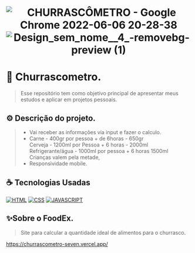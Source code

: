 <h1 align="center" width:100%>

![CHURRASCÔMETRO - Google Chrome 2022-06-06 20-28-38](https://user-images.githubusercontent.com/97768716/172265964-0c9f9b6f-9645-4d21-b4f7-d06fa7119fd3.gif)
![Design_sem_nome__4_-removebg-preview (1)](https://user-images.githubusercontent.com/97768716/172266026-bd40aa6d-a1b2-45f2-b65e-b8ca6e11780e.png)


  # 📱 Churrascometro.
> Esse repositório tem como objetivo principal de apresentar meus estudos e aplicar em projetos pessoais.


## ⚙ Descrição do projeto.
> * Vai receber as informações via input e fazer o calculo.<br>
> * Carne - 400gr por pessoa + de 6horas - 650gr<br>
  Cerveja - 1200ml por Pessoa + 6 horas - 2000ml<br>
  Refrigerante/água - 1000ml por pessoa + 6 horas 1500ml<br>
  Crianças valem pela metade,<br>
> * Responsividade mobile.


## ☕ Tecnologias Usadas

[![HTML](https://img.shields.io/badge/html%20-%23323330.svg?&style=for-the-badge&logo=html&logoColor=black&color=FF8000)](#)
[![CSS](https://img.shields.io/badge/css%20-%23323330.svg?&style=for-the-badge&logo=css&logoColor=black&color=2E64FE)](#)
[![JAVASCRIPT](https://img.shields.io/badge/javascript%20-%23323330.svg?&style=for-the-badge&logo=css&logoColor=black&color=FFFF00)](#)

## ✨Sobre o FoodEx.
> Site para calcular a quantidade ideal de alimentos para o churrasco.

https://churrascometro-seven.vercel.app/

